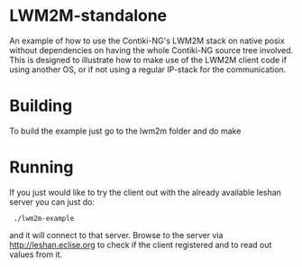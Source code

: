 # LWM2M-standalone
An example of how to use the Contiki-NG's LWM2M stack on native posix without dependencies on having the whole
Contiki-NG source tree involved. This is designed to illustrate how to make use of the LWM2M client code if
using another OS, or if not using a regular IP-stack for the communication.

# Building
To build the example just go to the lwm2m folder and do make

# Running
If you just would like to try the client out with the already available leshan server you can
just do:

     ./lwm2m-example

and it will connect to that server.
Browse to the server via http://leshan.eclise.org to check if the client registered and to
read out values from it.

